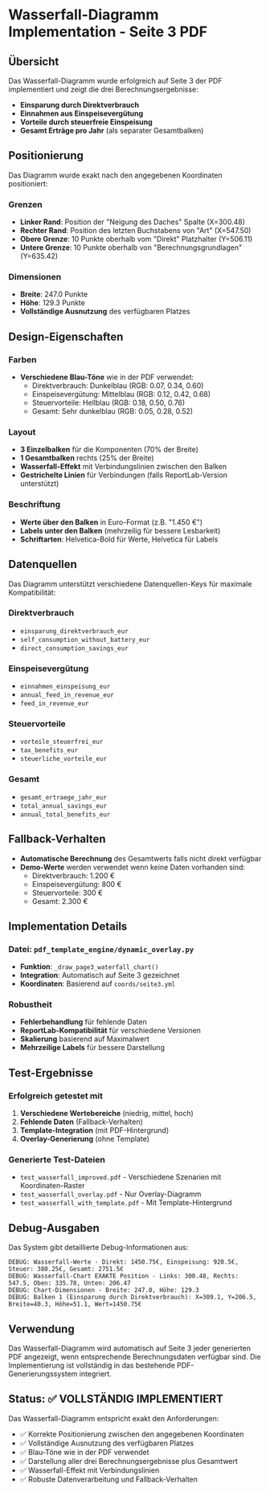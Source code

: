 # Wasserfall-Diagramm Implementation - Seite 3 PDF

## Übersicht

Das Wasserfall-Diagramm wurde erfolgreich auf Seite 3 der PDF implementiert und zeigt die drei Berechnungsergebnisse:

- **Einsparung durch Direktverbrauch**
- **Einnahmen aus Einspeisevergütung**
- **Vorteile durch steuerfreie Einspeisung**
- **Gesamt Erträge pro Jahr** (als separater Gesamtbalken)

## Positionierung

Das Diagramm wurde exakt nach den angegebenen Koordinaten positioniert:

### Grenzen

- **Linker Rand**: Position der "Neigung des Daches" Spalte (X=300.48)
- **Rechter Rand**: Position des letzten Buchstabens von "Art" (X=547.50)
- **Obere Grenze**: 10 Punkte oberhalb vom "Direkt" Platzhalter (Y=506.11)
- **Untere Grenze**: 10 Punkte oberhalb von "Berechnungsgrundlagen" (Y=635.42)

### Dimensionen

- **Breite**: 247.0 Punkte
- **Höhe**: 129.3 Punkte
- **Vollständige Ausnutzung** des verfügbaren Platzes

## Design-Eigenschaften

### Farben

- **Verschiedene Blau-Töne** wie in der PDF verwendet:
  - Direktverbrauch: Dunkelblau (RGB: 0.07, 0.34, 0.60)
  - Einspeisevergütung: Mittelblau (RGB: 0.12, 0.42, 0.68)
  - Steuervorteile: Hellblau (RGB: 0.18, 0.50, 0.76)
  - Gesamt: Sehr dunkelblau (RGB: 0.05, 0.28, 0.52)

### Layout

- **3 Einzelbalken** für die Komponenten (70% der Breite)
- **1 Gesamtbalken** rechts (25% der Breite)
- **Wasserfall-Effekt** mit Verbindungslinien zwischen den Balken
- **Gestrichelte Linien** für Verbindungen (falls ReportLab-Version unterstützt)

### Beschriftung

- **Werte über den Balken** in Euro-Format (z.B. "1.450 €")
- **Labels unter den Balken** (mehrzeilig für bessere Lesbarkeit)
- **Schriftarten**: Helvetica-Bold für Werte, Helvetica für Labels

## Datenquellen

Das Diagramm unterstützt verschiedene Datenquellen-Keys für maximale Kompatibilität:

### Direktverbrauch

- `einsparung_direktverbrauch_eur`
- `self_consumption_without_battery_eur`
- `direct_consumption_savings_eur`

### Einspeisevergütung

- `einnahmen_einspeisung_eur`
- `annual_feed_in_revenue_eur`
- `feed_in_revenue_eur`

### Steuervorteile

- `vorteile_steuerfrei_eur`
- `tax_benefits_eur`
- `steuerliche_vorteile_eur`

### Gesamt

- `gesamt_ertraege_jahr_eur`
- `total_annual_savings_eur`
- `annual_total_benefits_eur`

## Fallback-Verhalten

- **Automatische Berechnung** des Gesamtwerts falls nicht direkt verfügbar
- **Demo-Werte** werden verwendet wenn keine Daten vorhanden sind:
  - Direktverbrauch: 1.200 €
  - Einspeisevergütung: 800 €
  - Steuervorteile: 300 €
  - Gesamt: 2.300 €

## Implementation Details

### Datei: `pdf_template_engine/dynamic_overlay.py`

- **Funktion**: `_draw_page3_waterfall_chart()`
- **Integration**: Automatisch auf Seite 3 gezeichnet
- **Koordinaten**: Basierend auf `coords/seite3.yml`

### Robustheit

- **Fehlerbehandlung** für fehlende Daten
- **ReportLab-Kompatibilität** für verschiedene Versionen
- **Skalierung** basierend auf Maximalwert
- **Mehrzeilige Labels** für bessere Darstellung

## Test-Ergebnisse

### Erfolgreich getestet mit

1. **Verschiedene Wertebereiche** (niedrig, mittel, hoch)
2. **Fehlende Daten** (Fallback-Verhalten)
3. **Template-Integration** (mit PDF-Hintergrund)
4. **Overlay-Generierung** (ohne Template)

### Generierte Test-Dateien

- `test_wasserfall_improved.pdf` - Verschiedene Szenarien mit Koordinaten-Raster
- `test_wasserfall_overlay.pdf` - Nur Overlay-Diagramm
- `test_wasserfall_with_template.pdf` - Mit Template-Hintergrund

## Debug-Ausgaben

Das System gibt detaillierte Debug-Informationen aus:

```
DEBUG: Wasserfall-Werte - Direkt: 1450.75€, Einspeisung: 920.5€, Steuer: 380.25€, Gesamt: 2751.5€
DEBUG: Wasserfall-Chart EXAKTE Position - Links: 300.48, Rechts: 547.5, Oben: 335.78, Unten: 206.47
DEBUG: Chart-Dimensionen - Breite: 247.0, Höhe: 129.3
DEBUG: Balken 1 (Einsparung durch Direktverbrauch): X=309.1, Y=206.5, Breite=40.3, Höhe=51.1, Wert=1450.75€
```

## Verwendung

Das Wasserfall-Diagramm wird automatisch auf Seite 3 jeder generierten PDF angezeigt, wenn entsprechende Berechnungsdaten verfügbar sind. Die Implementierung ist vollständig in das bestehende PDF-Generierungssystem integriert.

## Status: ✅ VOLLSTÄNDIG IMPLEMENTIERT

Das Wasserfall-Diagramm entspricht exakt den Anforderungen:

- ✅ Korrekte Positionierung zwischen den angegebenen Koordinaten
- ✅ Vollständige Ausnutzung des verfügbaren Platzes
- ✅ Blau-Töne wie in der PDF verwendet
- ✅ Darstellung aller drei Berechnungsergebnisse plus Gesamtwert
- ✅ Wasserfall-Effekt mit Verbindungslinien
- ✅ Robuste Datenverarbeitung und Fallback-Verhalten
